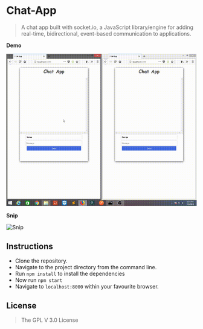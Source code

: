 # Chat-App

> A chat app built with socket.io, a JavaScript library/engine for adding real-time, bidirectional, event-based communication to applications.


**Demo**

![Demo](https://github.com/jamesgeorge007/Lets-Chat/blob/master/assets/Demo.gif)

**Snip**

![Snip](https://github.com/jamesgeorge007/Chat-App/blob/master/assets/snip.JPG)

## Instructions

- Clone the repository.
- Navigate to the project directory from the command line.
- Run ```npm install``` to install the dependencies
- Now run ```npm start```
- Navigate to ```localhost:8000``` within your favourite browser.

## License

> The GPL V 3.0 License
